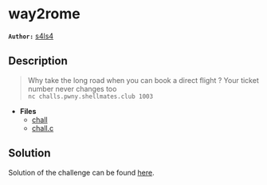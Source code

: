 # way2rome

**`Author:`** [s4ls4]()

## Description

> Why take the long road when you can book a direct flight ? Your ticket number never changes too  
> `nc challs.pwny.shellmates.club 1003`   






- **Files** 
 	- [chall](challenge/chall)
	- [chall.c](challenge/chall.c)  





## Solution
Solution of the challenge can be found [here](solution/).
